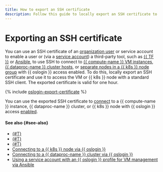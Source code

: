```yaml
---
title: How to export an SSH certificate
description: Follow this guide to locally export an SSH certificate to use it for {{ oslogin }} access to properly configured VMs.
---
```


# Exporting an SSH certificate

You can use an SSH certificate of an [organization user](../../../organization/concepts/membership.md) or service account to enable a user or (via a [service account](../../../iam/concepts/users/service-accounts.md)) a third-party tool, such as [{{ TF }}](https://www.terraform.io/) or [Ansible](https://www.ansible.com/), to use SSH to connect to [{{ compute-name }} VM instances](../../concepts/vm.md#project), [{{ dataproc-name }} cluster hosts](../../../data-proc/operations/connect.md#os-login), or [separate nodes in a {{ k8s }} node group](../../../managed-kubernetes/concepts/index.md#node-group) with {{ oslogin }} access enabled. To do this, locally export an SSH certificate and use it to access the VM or {{ k8s }} node with a standard SSH client. The exported certificate is valid for one hour.

{% include [oslogin-export-certificate](../../../_includes/compute/oslogin-export-certificate.md) %}

You can use the exported SSH certificate to [connect](./os-login.md#connect-with-ssh-client) to a {{ compute-name }} instance, {{ dataproc-name }} cluster, or {{ k8s }} node with {{ oslogin }} access [enabled](../vm-control/vm-update.md#enable-oslogin-access).

#### See also {#see-also}

* [{#T}](../../../organization/operations/os-login-access.md)
* [{#T}](../../../organization/operations/add-ssh.md)
* [{#T}](./os-login.md)
* [Connecting to a {{ k8s }} node via {{ oslogin }}](../../../managed-kubernetes/operations/node-connect-oslogin.md)
* [Connecting to a {{ dataproc-name }} cluster via {{ oslogin }}](../../../data-proc/operations/connect.md#os-login)
* [Using a service account with an {{ oslogin }} profile for VM management via Ansible](../../../tutorials/security/sa-oslogin-ansible.md)